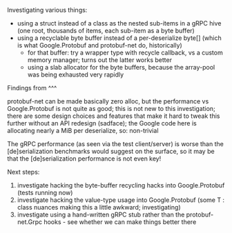 Investigating various things:

- using a struct instead of a class as the nested sub-items in a gRPC hive (one root, thousands of items, each sub-item as a byte buffer)
- using a recyclable byte buffer instead of a per-deserialize byte[] (which is what Google.Protobuf and protobuf-net do, historically)
  - for that buffer: try a wrapper type with recycle callback, vs a custom memory manager; turns out the latter works better
  - using a slab allocator for the byte buffers, because the array-pool was being exhausted very rapidly

Findings from ^^^

protobuf-net can be made basically zero alloc, but the performance vs Google.Protobuf is not quite as good; this is not new to this investigation;
there are some design choices and features that make it hard to tweak this further without an API redesign (sadface); the Google code here
is allocating nearly a MiB per deserialize, so: non-trivial

The gRPC performance (as seen via the test client/server) is worse than the [de]serialization benchmarks would suggest on the surface, so it may
be that the [de]serialization performance is not even key!

Next steps:

1. investigate hacking the byte-buffer recycling hacks into Google.Protobuf (tests running now)
2. investigate hacking the value-type usage into Google.Protobuf (some T : class nuances making this a little awkward; investigating)
3. investigate using a hand-written gRPC stub rather than the protobuf-net.Grpc hooks - see whether we can make things better there
